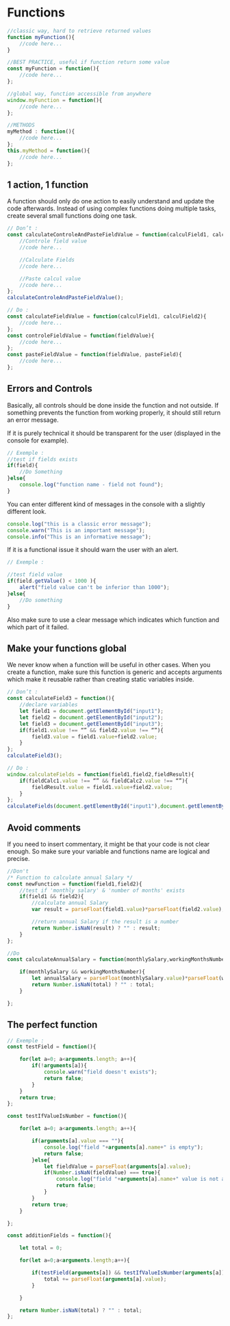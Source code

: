 # Functions
```javascript
//classic way, hard to retrieve returned values
function myFunction(){
	//code here...
}

//BEST PRACTICE, useful if function return some value
const myFunction = function(){
	//code here...
};

//global way, function accessible from anywhere
window.myFunction = function(){
	//code here...
};

//METHODS
myMethod : function(){
	//code here...
};
this.myMethod = function(){
	//code here...
};

```

## 1 action, 1 function
A function should only do one action to easily understand and update the code afterwards.
Instead of using complex functions doing multiple tasks, create several small functions doing one task.
``` JavaScript
// Don’t :
const calculateControleAndPasteFieldValue = function(calculField1, calculField2, resultField){
	//Controle field value
	//code here...

	//Calculate Fields
	//code here...

	//Paste calcul value
	//code here...
};
calculateControleAndPasteFieldValue();

// Do :
const calculateFieldValue = function(calculField1, calculField2){
	//code here...
};
const controleFieldValue = function(fieldValue){
    //code here...
};
const pasteFieldValue = function(fieldValue, pasteField){
    //code here...
};
```

## Errors and Controls
Basically, all controls should be done inside the function and not outside.
If something prevents the function from working properly, it should still return an error message.

If it is purely technical it should be transparent for the user (displayed in the console for example).
``` JavaScript
// Exemple :
//test if fields exists
if(field){
	//Do Something
}else{
	console.log("function name - field not found");
}
```

You can enter different kind of messages in the console with a slightly different look.
``` javascript
console.log("this is a classic error message");
console.warn("This is an important message");
console.info("This is an informative message");
```

If it is a functional issue it should warn the user with an alert.
``` JavaScript
// Exemple :

//test field value
if(field.getValue() < 1000 ){
	alert("field value can't be inferior than 1000");
}else{
	//Do something
}
```

Also make sure to use a clear message which indicates which function and which part of it failed.

## Make your functions global
We never know when a function will be useful in other cases.
When you create a function, make sure this function is generic and accepts arguments which make it reusable rather than creating static variables inside.
``` JavaScript
// Don’t :
const calculateField3 = function(){
    //declare variables
	let field1 = document.getElementById("input1");
	let field2 = document.getElementById("input2");
	let field3 = document.getElementById("input3");
    if(field1.value !== “” && field2.value !== “”){
        field3.value = field1.value+field2.value;
    }
};
calculateField3();

// Do :
window.calculateFields = function(field1,field2,fieldResult){
    if(fieldCalc1.value !== “” && fieldCalc2.value !== “”){
        fieldResult.value = field1.value+field2.value;
    }
};
calculateFields(document.getElementById("input1"),document.getElementById("input2"),document.getElementById("input3"));
```

## Avoid comments
If you need to insert commentary, it might be that your code is not clear enough.
So make sure your variable and functions name are logical and precise.
```javascript
//Don't
/* Function to calculate annual Salary */
const newFunction = function(field1,field2){
    //test if 'monthly salary' & 'number of months' exists
    if(field1 && field2){
        //calculate annual Salary
        var result = parseFloat(field1.value)*parseFloat(field2.value);

        //return annual Salary if the result is a number
        return Number.isNaN(result) ? "" : result;
    }
};

//Do
const calculateAnnualSalary = function(monthlySalary,workingMonthsNumber){

	if(monthlySalary && workingMonthsNumber){
		let annualSalary = parseFloat(monthlySalary.value)*parseFloat(workingMonthsNumber.value);
		return Number.isNaN(total) ? "" : total;
	}

};
```

## The perfect function
``` JavaScript
// Exemple :
const testField = function(){

	for(let a=0; a<arguments.length; a++){
		if(!arguments[a]){
			console.warn("field doesn't exists");
			return false;
		}
	}
	return true;
};

const testIfValueIsNumber = function(){

	for(let a=0; a<arguments.length; a++){

		if(arguments[a].value === ""){
			console.log("field "+arguments[a].name+" is empty");
			return false;
		}else{
			let fieldValue = parseFloat(arguments[a].value);
			if(Number.isNaN(fieldValue) === true){
				console.log("field "+arguments[a].name+" value is not a number");
				return false;
			}
		}
		return true;
	}

};

const additionFields = function(){

	let total = 0;

	for(let a=0;a<arguments.length;a++){

		if(testField(arguments[a]) && testIfValueIsNumber(arguments[a])){
			total += parseFloat(arguments[a].value);
		}

	}

	return Number.isNaN(total) ? "" : total;
};

```